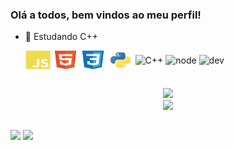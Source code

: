 ### Olá a todos, bem vindos ao meu perfil!

- 🌱 Estudando C++

  <img align="center" alt="Js" height="30" width="40" src="https://raw.githubusercontent.com/devicons/devicon/master/icons/javascript/javascript-plain.svg">
  <img align="center" alt="HTML" height="30" width="40" src="https://raw.githubusercontent.com/devicons/devicon/master/icons/html5/html5-original.svg">
  <img align="center" alt="CSS" height="30" width="40" src="https://raw.githubusercontent.com/devicons/devicon/master/icons/css3/css3-original.svg">
  <img align="center" alt="Python" height="30" width="40" src="https://raw.githubusercontent.com/devicons/devicon/master/icons/python/python-original.svg">
  <img align="center" alt="C++" height="30" width="40" src="https://cdn.jsdelivr.net/gh/devicons/devicon/icons/cplusplus/cplusplus-original.svg" />
  <img align="center" alt="node" height="30" width="40" src="https://cdn.jsdelivr.net/gh/devicons/devicon/icons/nodejs/nodejs-plain.svg" />
  <img align="center" alt="dev" height="30" width="40" src="https://cdn.jsdelivr.net/gh/devicons/devicon/icons/devicon/devicon-original.svg" />

 
 ##
 <p align="center">
  <img src="https://github-readme-stats.vercel.app/api?username=M4rdokBinary&include_all_commits=true&count_private=true&show_icons=true&line_height=20&title_color=fff&icon_color=fff&text_color=fff&bg_color=0,000,141321"><br>
  <img height="165" src="https://github-readme-stats.vercel.app/api/top-langs/?username=M4rdokBinary&title_color=fff&text_color=fff&bg_color=0,000,141321"> 
</p>

 ##
<div> 
  <a href="https://www.instagram.com/aszinn_sec/" target="_blank"><img src="https://img.shields.io/badge/-Instagram-%23E4405F?style=for-the-badge&logo=instagram&logoColor=white" target="_blank"></a>
 <a href="https://discord.gg/VttgDBzy4e" target="_blank"><img src="https://img.shields.io/badge/Discord-7289DA?style=for-the-badge&logo=discord&logoColor=white" target="_blank"></a> 
  
</div>

